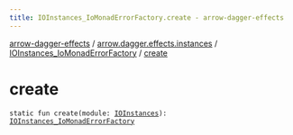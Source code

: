 ```yaml
---
title: IOInstances_IoMonadErrorFactory.create - arrow-dagger-effects
---
```


[arrow-dagger-effects](../../index.html) / [arrow.dagger.effects.instances](../index.html) / [IOInstances_IoMonadErrorFactory](index.html) / [create](./create.html)

# create

`static fun create(module: `[`IOInstances`](../-i-o-instances/index.html)`): `[`IOInstances_IoMonadErrorFactory`](index.html)